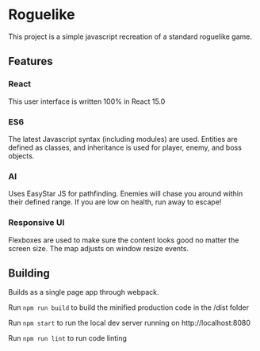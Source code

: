 # Roguelike

This project is a simple javascript recreation of a standard roguelike game.

## Features

### React

This user interface is written 100% in React 15.0

### ES6

The latest Javascript syntax (including modules) are used.  Entities are defined as classes, and inheritance is used for player, enemy, and boss objects.

### AI

Uses EasyStar JS for pathfinding.  Enemies will chase you around within their defined range.  If you are low on health, run away to escape!

### Responsive UI

Flexboxes are used to make sure the content looks good no matter the screen size.  The map adjusts on window resize events.

## Building

Builds as a single page app through webpack.

Run `npm run build` to build the minified production code in the /dist folder

Run `npm start` to run the local dev server running on http://localhost:8080

Run `npm run lint` to run code linting
